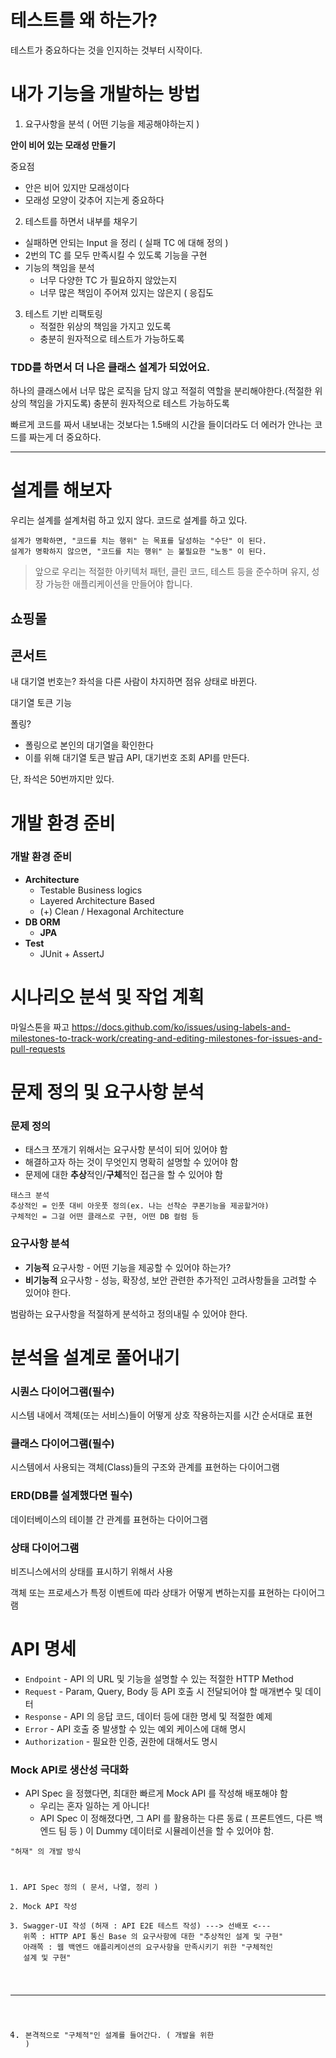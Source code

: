 <h1 id="테스트를-왜-하는가">테스트를 왜 하는가?</h1>
<p>테스트가 중요하다는 것을 인지하는 것부터 시작이다.</p>
<h1 id="내가-기능을-개발하는-방법">내가 기능을 개발하는 방법</h1>
<ol>
<li>요구사항을 분석 ( 어떤 기능을 제공해야하는지 )</li>
</ol>
<p><strong>안이 비어 있는 모래성 만들기</strong></p>
<p>중요점</p>
<ul>
<li>안은 비어 있지만 모래성이다</li>
<li>모래성 모양이 갖추어 지는게 중요하다</li>
</ul>
<ol start="2">
<li>테스트를 하면서 내부를 채우기</li>
</ol>
<ul>
<li>실패하면 안되는 Input 을 정리 ( 실패 TC 에 대해 정의 )</li>
<li>2번의 TC 를 모두 만족시킬 수 있도록 기능을 구현</li>
<li>기능의 책임을 분석<ul>
<li>너무 다양한 TC 가 필요하지 않았는지</li>
<li>너무 많은 책임이 주어져 있지는 않은지 ( 응집도 </li>
</ul>
</li>
</ul>
<ol start="3">
<li>테스트 기반 리팩토링<ul>
<li>적절한 위상의 책임을 가지고 있도록</li>
<li>충분히 원자적으로 테스트가 가능하도록</li>
</ul>
</li>
</ol>
<h3 id="tdd를-하면서-더-나은-클래스-설계가-되었어요">TDD를 하면서 더 나은 클래스 설계가 되었어요.</h3>
<p>하나의 클래스에서 너무 많은 로직을 담지 않고 적절히 역할을 분리해야한다.(적절한 위상의 책임을 가지도록)
충분히 원자적으로 테스트 가능하도록</p>
<p>빠르게 코드를 짜서 내보내는 것보다는 1.5배의 시간을 들이더라도 더 에러가 안나는 코드를 짜는게 더 중요하다.</p>
<hr />
<h1 id="설계를-해보자">설계를 해보자</h1>
<p>우리는 설계를 설계처럼 하고 있지 않다. 코드로 설계를 하고 있다.</p>
<pre><code>설계가 명확하면, &quot;코드를 치는 행위&quot; 는 목표를 달성하는 &quot;수단&quot; 이 된다.
설계가 명확하지 않으면, &quot;코드를 치는 행위&quot; 는 불필요한 &quot;노동&quot; 이 된다.</code></pre><blockquote>
<p>앞으로 우리는 적절한 아키텍처 패턴, 클린 코드, 테스트 등을 준수하며 유지, 성장 가능한 애플리케이션을 만들어야 합니다.</p>
</blockquote>
<h2 id="쇼핑몰">쇼핑몰</h2>
<h2 id="콘서트">콘서트</h2>
<p>내 대기열 번호는?
좌석을 다른 사람이 차지하면 점유 상태로 바뀐다.</p>
<p>대기열 토큰 기능</p>
<p>폴링?</p>
<ul>
<li>폴링으로 본인의 대기열을 확인한다</li>
<li>이를 위해 대기열 토큰 발급 API, 대기번호 조회 API를 만든다.</li>
</ul>
<p>단, 좌석은 50번까지만 있다.</p>
<h1 id="개발-환경-준비">개발 환경 준비</h1>
<h3 id="개발-환경-준비-1"><strong>개발 환경 준비</strong></h3>
<ul>
<li><strong>Architecture</strong><ul>
<li>Testable Business logics</li>
<li>Layered Architecture Based</li>
<li>(+) Clean / Hexagonal Architecture</li>
</ul>
</li>
<li><strong>DB ORM</strong><ul>
<li><strong>JPA</strong></li>
</ul>
</li>
<li><strong>Test</strong><ul>
<li>JUnit + AssertJ</li>
</ul>
</li>
</ul>
<h1 id="시나리오-분석-및-작업-계획">시나리오 분석 및 작업 계획</h1>
<p>마일스톤을 짜고
<a href="https://docs.github.com/ko/issues/using-labels-and-milestones-to-track-work/creating-and-editing-milestones-for-issues-and-pull-requests">https://docs.github.com/ko/issues/using-labels-and-milestones-to-track-work/creating-and-editing-milestones-for-issues-and-pull-requests</a></p>
<h1 id="문제-정의-및-요구사항-분석">문제 정의 및 요구사항 분석</h1>
<h3 id="문제-정의">문제 정의</h3>
<ul>
<li>태스크 쪼개기 위해서는 요구사항 분석이 되어 있어야 함</li>
<li>해결하고자 하는 것이 무엇인지 명확히 설명할 수 있어야 함</li>
<li>문제에 대한 <strong>추상</strong>적인/<strong>구체</strong>적인 접근을 할 수 있어야 함</li>
</ul>
<pre><code>태스크 분석
추상적인 = 인풋 대비 아웃풋 정의(ex. 나는 선착순 쿠폰기능을 제공할거야)
구체적인 = 그걸 어떤 클래스로 구현, 어떤 DB 컬럼 등</code></pre><h3 id="요구사항-분석">요구사항 분석</h3>
<ul>
<li><strong>기능적</strong> 요구사항 - 어떤 기능을 제공할 수 있어야 하는가?</li>
<li><strong>비기능적</strong> 요구사항 - 성능, 확장성, 보안 관련한 추가적인 고려사항들을 고려할 수 있어야 한다.</li>
</ul>
<p>범람하는 요구사항을 적절하게 분석하고 정의내릴 수 있어야 한다.</p>
<h1 id="분석을-설계로-풀어내기">분석을 설계로 풀어내기</h1>
<h3 id="시퀀스-다이어그램필수">시퀀스 다이어그램(필수)</h3>
<p>시스템 내에서 객체(또는 서비스)들이 어떻게 상호 작용하는지를 시간 순서대로 표현</p>
<h3 id="클래스-다이어그램필수">클래스 다이어그램(필수)</h3>
<p>시스템에서 사용되는 객체(Class)들의 구조와 관계를 표현하는 다이어그램</p>
<h3 id="erddb를-설계했다면-필수">ERD(DB를 설계했다면 필수)</h3>
<p>데이터베이스의 테이블 간 관계를 표현하는 다이어그램</p>
<h3 id="상태-다이어그램">상태 다이어그램</h3>
<p>비즈니스에서의 상태를 표시하기 위해서 사용</p>
<p>객체 또는 프로세스가 특정 이벤트에 따라 상태가 어떻게 변하는지를 표현하는 다이어그램</p>
<h1 id="api-명세">API 명세</h1>
<ul>
<li><code>Endpoint</code> - API 의 URL 및 기능을 설명할 수 있는 적절한 HTTP Method</li>
<li><code>Request</code> - Param, Query, Body 등 API 호출 시 전달되어야 할 매개변수 및 데이터</li>
<li><code>Response</code> - API 의 응답 코드, 데이터 등에 대한 명세 및 적절한 예제</li>
<li><code>Error</code> - API 호출 중 발생할 수 있는 예외 케이스에 대해 명시</li>
<li><code>Authorization</code> - 필요한 인증, 권한에 대해서도 명시</li>
</ul>
<h3 id="mock-api로-생산성-극대화">Mock API로 생산성 극대화</h3>
<ul>
<li>API Spec 을 정했다면, 최대한 빠르게 Mock API 를 작성해 배포해야 함<ul>
<li>우리는 혼자 일하는 게 아니다!</li>
<li>API Spec 이 정해졌다면, 그 API 를 활용하는 다른 동료 ( 프론트엔드, 다른 백엔드 팀 등 ) 이 Dummy 데이터로 시뮬레이션을 할 수 있어야 함.</li>
</ul>
</li>
</ul>
<pre><code>&quot;허재&quot; 의 개발 방식

1. API Spec 정의 ( 문서, 나열, 정리 )
2. Mock API 작성
3. Swagger-UI 작성
(허재 : API E2E 테스트 작성)
---&gt; 선배포 &lt;--- 
위쪽 : HTTP API 통신 Base 의 요구사항에 대한 &quot;추상적인 설계 및 구현&quot;
아래쪽 : 웹 백엔드 애플리케이션의 요구사항을 만족시키기 위한 &quot;구체적인 설계 및 구현&quot;
--------------
4. 본격적으로 &quot;구체적&quot;인 설계를 들어간다. ( 개발을 위한 )</code></pre>